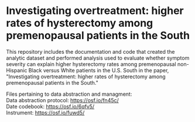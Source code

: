 # Investigating overtreatment: higher rates of hysterectomy among premenopausal patients in the South <br>
This repository includes the documentation and code that created the analytic dataset and performed analysis used to evaluate whether symptom severity can explain higher 
hysterectomy rates among premenopausal non-Hispanic Black versus White patients in the U.S. South in the paper,
"Investigating overtreatment: higher rates of hysterectomy among premenopausal patients in the South." 



Files pertaining to data abstraction and managment:<br>
Data abstraction protocol: https://osf.io/fn45c/<br>
Date codebook: https://osf.io/6qfv5/<br>
Instrument: https://osf.io/fuwd5/<br>
